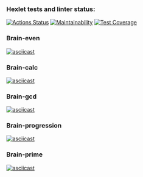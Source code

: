 ### Hexlet tests and linter status:
[![Actions Status](https://github.com/blizneci/python-project-lvl1/workflows/hexlet-check/badge.svg)](https://github.com/blizneci/python-project-lvl1/actions) [![Maintainability](https://api.codeclimate.com/v1/badges/77c9d0297ea0ce915756/maintainability)](https://codeclimate.com/github/blizneci/python-project-lvl1/maintainability) [![Test Coverage](https://api.codeclimate.com/v1/badges/77c9d0297ea0ce915756/test_coverage)](https://codeclimate.com/github/blizneci/python-project-lvl1/test_coverage)

### Brain-even
[![asciicast](https://asciinema.org/a/EMedKFYSkzuZclmG7XBYjqbiI.svg)](https://asciinema.org/a/EMedKFYSkzuZclmG7XBYjqbiI)

### Brain-calc
[![asciicast](https://asciinema.org/a/cvIvJRDY7nyUF4RcgpylNhkka.svg)](https://asciinema.org/a/cvIvJRDY7nyUF4RcgpylNhkka)

### Brain-gcd
[![asciicast](https://asciinema.org/a/9gIlMvVjq44rBu6qz8SzeDMqS.svg)](https://asciinema.org/a/9gIlMvVjq44rBu6qz8SzeDMqS)

### Brain-progression
[![asciicast](https://asciinema.org/a/cIdzzJ7Meshnsjbg2gcLPQKcf.svg)](https://asciinema.org/a/cIdzzJ7Meshnsjbg2gcLPQKcf)

### Brain-prime
[![asciicast](https://asciinema.org/a/wApTrkPC3zc72BjcxcQhfsCFd.svg)](https://asciinema.org/a/wApTrkPC3zc72BjcxcQhfsCFd)

